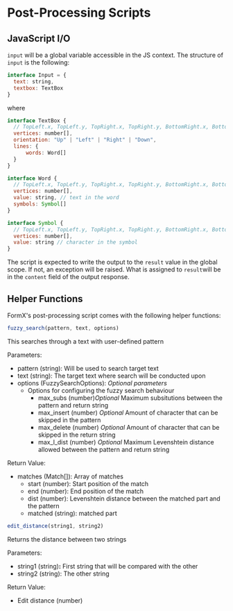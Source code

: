 # Post-Processing Scripts

## JavaScript I/O

`input` will be a global variable accessible in the JS context. The structure of `input` is the following:

```javascript
interface Input = {
  text: string,
  textbox: TextBox
}
```

where

```javascript
interface TextBox {
  // TopLeft.x, TopLeft.y, TopRight.x, TopRight.y, BottomRight.x, BottomRight.y, BottomLeft.x, BottomLeft.y
  vertices: number[], 
  orientation: "Up" | "Left" | "Right" | "Down",
  lines: {
      words: Word[]
  }
}

interface Word {
  // TopLeft.x, TopLeft.y, TopRight.x, TopRight.y, BottomRight.x, BottomRight.y, BottomLeft.x, BottomLeft.y
  vertices: number[],
  value: string, // text in the word
  symbols: Symbol[]
}

interface Symbol {
  // TopLeft.x, TopLeft.y, TopRight.x, TopRight.y, BottomRight.x, BottomRight.y, BottomLeft.x, BottomLeft.y
  vertices: number[],
  value: string // character in the symbol
}
```

The script is expected to write the output to the `result` value in the global scope. If not, an exception will be raised. What is assigned to `result`will be in the `content` field of the output response.

## Helper Functions

FormX's post-processing script comes with the following helper functions:

```javascript
fuzzy_search(pattern, text, options)
```

This searches through a text with user-defined pattern

Parameters:

* pattern \(string\): Will be used to search target text
* text \(string\): The target text where search will be conducted upon
* options \(FuzzySearchOptions\): _Optional parameters_
  * Options for configuring the fuzzy search behaviour
    * max\_subs \(number\)_Optional_ Maximum subsitutions between the pattern and return string
    * max\_insert \(number\) _Optional_ Amount of character that can be skipped in the pattern
    * max\_delete \(number\) _Optional_ Amount of character that can be skipped in the return string
    * max\_l\_dist \(number\) _Optional_ Maximum Levenshtein distance allowed between the pattern and return string

Return Value:

* matches \(Match\[\]\): Array of matches
  * start \(number\): Start position of the match
  * end \(number\): End position of the match
  * dist \(number\): Levenshtein distance between the matched part and the pattern
  * matched \(string\): matched part

```javascript
edit_distance(string1, string2)
```

Returns the distance between two strings

Parameters:

* string1 \(string\)**:** First string that will be compared with the other
* string2 \(string\): The other string

Return Value:

* Edit distance \(number\)

